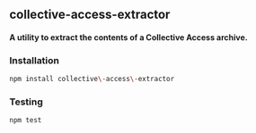 ## collective\-access\-extractor
#### A utility to extract the contents of a Collective Access archive.

### Installation
```bash
npm install collective\-access\-extractor
```

### Testing
```bash
npm test
```